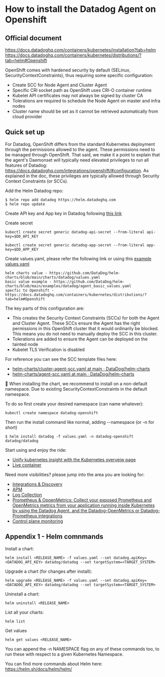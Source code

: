 # How to install the Datadog Agent on Openshift

Official document
--------
https://docs.datadoghq.com/containers/kubernetes/installation?tab=helm
https://docs.datadoghq.com/containers/kubernetes/distributions/?tab=helm#Openshift

OpenShift comes with hardened security by default (SELinux, SecurityContextConstraints), thus requiring some specific configuration:
- Create SCC for Node Agent and Cluster Agent
- Specific CRI socket path as OpenShift uses CRI-O container runtime
- Kubelet API certificates may not always be signed by cluster CA
- Tolerations are required to schedule the Node Agent on master and infra nodes
- Cluster name should be set as it cannot be retrieved automatically from cloud provider

Quick set up
--------
For Datadog, OpenShift differs from the standard Kubernetes deployment through the permissions allowed to the agent. These permissions need to be managed through OpenShift. That said, we make it a point to explain that the agent's Daemonset will typically need elevated privileges to run all features of Datadog: https://docs.datadoghq.com/integrations/openshift/#configuration. As explained in the doc, these privileges are typically allowed through Security Context Constraints (or SCCs).

Add the Helm Datadog repo:
```
$ helm repo add datadog https://helm.datadoghq.com
$ helm repo update
```
Create API key and App key in Datadog following [this link](https://docs.datadoghq.com/account_management/api-app-keys)

Create secret
```
kubectl create secret generic datadog-api-secret --from-literal api-key=$DD_API_KEY
```
```
kubectl create secret generic datadog-app-secret --from-literal app-key=$DD_APP_KEY
```

Create values.yaml, please refer the following link or using this [example values.yaml](https://github.com/wwongpai/Observability/blob/main/agent/openshift/values.yaml)
```
helm charts value - https://github.com/DataDog/helm-charts/blob/main/charts/datadog/values.yaml
basic value example - https://github.com/DataDog/helm-charts/blob/main/examples/datadog/agent_basic_values.yaml
specfic to Openshift - https://docs.datadoghq.com/containers/kubernetes/distributions/?tab=helm#Openshift
```

The key parts of this configuration are:
- This creates the Security Context Constraints (SCCs) for both the Agent and Cluster Agent. These SCCs ensure the Agent has the right permissions in this OpenShift cluster that it would ordinarily be blocked. This means you do not need to manually deploy the SCC in this cluster.
- Tolerations are added to ensure the Agent can be deployed on the tainted node
- Kubelet TLS Verification is disabled

For reference you can see the SCC template files here:
- [helm-charts/cluster-agent-scc.yaml at main · DataDog/helm-charts ](https://github.com/DataDog/helm-charts/blob/main/charts/datadog/templates/cluster-agent-scc.yaml)
- [helm-charts/agent-scc.yaml at main · DataDog/helm-charts ](https://github.com/DataDog/helm-charts/blob/main/charts/datadog/templates/agent-scc.yaml)

:wave: When installing the chart, we recommend to install on a non-default namespace. Due to existing SecurityContextConstraints in the default namespace.

To do so first create your desired namespace (can name whatever):
```
kubectl create namespace datadog-openshift
```

Then run the install command like normal, adding --namespace <Your Namespace> (or -n for short)
```
$ helm install datadog -f values.yaml -n datadog-openshift datadog/datadog
```

Start using and enjoy the ride:
- [Unify kubernetes insight with the Kubernetes overveiw page](https://www.datadoghq.com/blog/unify-kubernetes-insights-with-the-kubernetes-overview-page)
- [Live container](https://docs.datadoghq.com/infrastructure/livecontainers)

Need more visibilities? please jump into the area you are looking for:
- [Integrations & Discovery](https://docs.datadoghq.com/containers/kubernetes/integrations/?tab=kubernetesadv1)
- [APM](https://docs.datadoghq.com/containers/kubernetes/apm/?tab=helm)
- [Log Collection](https://docs.datadoghq.com/containers/kubernetes/log/?tab=helm)
- [Prometheus & OpoenMetrics: Collect your exposed Prometheus and OpenMetrics metrics from your application running inside Kubernetes by using the Datadog Agent, and the Datadog-OpenMetrics or Datadog-Prometheus integrations](https://docs.datadoghq.com/containers/kubernetes/prometheus/?tab=kubernetesadv2)
- [Control plane monitoring](https://docs.datadoghq.com/containers/kubernetes/control_plane/?tab=helm)

Appendix 1 - Helm comnmands
--------
Install a chart:
```
helm install <RELEASE_NAME> -f values.yaml --set datadog.apiKey=<DATADOG_API_KEY> datadog/datadog --set targetSystem=<TARGET_SYSTEM>
```
Upgrade a chart (for changes after install):
```
helm upgrade <RELEASE_NAME> -f values.yaml --set datadog.apiKey=<DATADOG_API_KEY> datadog/datadog --set targetSystem=<TARGET_SYSTEM>
```
Uninstall a chart:
```
helm uninstall <RELEASE_NAME>
```
List all your charts:
```
helm list
```
Get values
```
helm get values <RELEASE_NAME>
```
You can append the -n NAMESPACE flag on any of these commands too, to run these with respect to a given Kubernetes Namespace.

You can find more commands about Helm here: https://helm.sh/docs/helm/helm/




